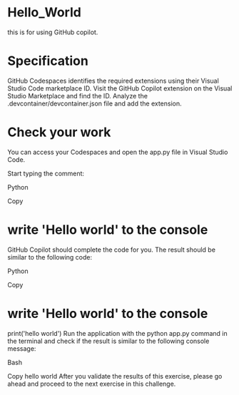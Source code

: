# Hello_World
this is for using GitHub copilot.

# Specification
GitHub Codespaces identifies the required extensions using their Visual Studio Code marketplace ID.
Visit the GitHub Copilot extension on the Visual Studio Marketplace and find the ID.
Analyze the .devcontainer/devcontainer.json file and add the extension.

# Check your work
You can access your Codespaces and open the app.py file in Visual Studio Code.

Start typing the comment:

Python

Copy
# write 'Hello world' to the console
GitHub Copilot should complete the code for you. The result should be similar to the following code:

Python

Copy
# write 'Hello world' to the console
print('hello world')
Run the application with the python app.py command in the terminal and check if the result is similar to the following console message:

Bash

Copy
hello world
After you validate the results of this exercise, please go ahead and proceed to the next exercise in this challenge.
